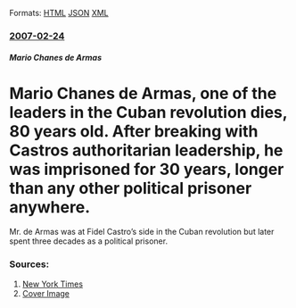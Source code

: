 
Formats: [HTML](/news/2007/02/24/mario-chanes-de-armas-one-of-the-leaders-in-the-cuban-revolution-dies-80-years-old-after-breaking-with-castros-authoritarian-leadership.html)  [JSON](/news/2007/02/24/mario-chanes-de-armas-one-of-the-leaders-in-the-cuban-revolution-dies-80-years-old-after-breaking-with-castros-authoritarian-leadership.json)  [XML](/news/2007/02/24/mario-chanes-de-armas-one-of-the-leaders-in-the-cuban-revolution-dies-80-years-old-after-breaking-with-castros-authoritarian-leadership.xml)  

### [2007-02-24](/news/2007/02/24/index.md)

##### Mario Chanes de Armas
#  Mario Chanes de Armas, one of the leaders in the Cuban revolution dies, 80 years old. After breaking with Castros authoritarian leadership, he was imprisoned for 30 years, longer than any other political prisoner anywhere. 

Mr. de Armas was at Fidel Castro’s side in the Cuban revolution but later spent three decades as a political prisoner.


### Sources:

1. [New York Times](https://www.nytimes.com/2007/02/27/world/americas/27armas.html?_r=1&oref=slogin)
1. [Cover Image](https://static01.nyt.com/images/icons/t_logo_291_black.png)
